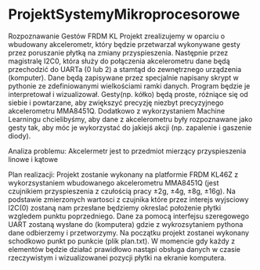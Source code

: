 ﻿# ProjektSystemyMikroprocesorowe

Rozpoznawanie Gestów FRDM KL 
Projekt zrealizujemy w oparciu o wbudowany akcelerometr, który będzie przetwarzał wykonywane gesty przez poruszanie płytką na zmiany przyspieszenia. Następnie przez magistralę I2C0, która służy do połączenia akcelerometru dane będą przechodzić do UARTa (0 lub 2) a stamtąd do zewnętrznego urządzenia (komputer). Dane będą zapisywane przez specjalnie napisany skrypt w pythonie ze zdefiniowanymi wielkościami ramki danych. Program będzie je interpretował i wizualizował. Gesty(np. kółko) będą proste, różniące się od siebie i powtarzane, aby zwiększyć precyzję niezbyt precyzyjnego akcelerometru MMA8451Q.
Dodatkowo z wykorzystaniem Machine Learningu chcielibyśmy, aby dane z akcelerometru były rozpoznawane jako gesty tak, aby móc je wykorzystać do jakiejś akcji (np. zapalenie i gaszenie diody).

Analiza problemu:
Akcelermetr jest to przedmiot mierzący przyspieszenia linowe i kątowe

Plan realizacji:
Projekt zostanie wykonany na platformie FRDM KL46Z z wykorzsystaniem wbudowanego akcelerometru MMA8451Q (jest czujnikiem przyspieszenia z czułością pracy ±2g, ±4g, ±8g, ±16g). Na podstawie zmierzonych wartosci z czujnika które przez interejs wyjsciowy I2C(0) zostaną nam przesłane będziemy okreslać położenie płytki wzgledem punktu poprzedniego. Dane za pomocą interfejsu szeregowego UART zostaną wysłane do (komputera) gdzie z wykrozsytaniem pythona dane odbierzemy i przetworzymy.
Na początku projekt zostanei wykonany schodkowo punkt po punkcie (plik plan.txt). W momencie gdy każdy z elementów będzie działać prawidłowo nastąpi obsługa danych w czasie rzeczywistym i wizualizowanei pozycji płytki na ekranie komputera. 


